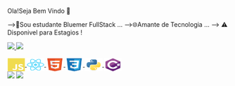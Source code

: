 
 Ola!Seja Bem Vindo  👋

-->🎯Sou estudante Bluemer FullStack ...
-->🌐Amante de Tecnologia ...
--> ⚠ Disponivel para  Estagios !
<div>
  <a href="https://github.com/Nadjamac">
  <img height="180em" src="https://github-readme-stats.vercel.app/api?username=nadjamac&show_icons=true&theme=dracula&include_all_commits=true&count_private=true"/>
  <img height="180em" src="https://github-readme-stats.vercel.app/api/top-langs/?username=nadjamac&layout=compact&langs_count=7&theme=dracula"/>
</div

   <div style="display: inline_block"><br>
  <img align="center" alt="Nana-Js" height="30" width="40" src="https://raw.githubusercontent.com/devicons/devicon/master/icons/javascript/javascript-plain.svg">
  <img align="center" alt="Nana-React" height="30" width="40" src="https://raw.githubusercontent.com/devicons/devicon/master/icons/react/react-original.svg">
  <img align="center" alt="Nana-HTML" height="30" width="40" src="https://raw.githubusercontent.com/devicons/devicon/master/icons/html5/html5-original.svg">
  <img align="center" alt="Nana-CSS" height="30" width="40" src="https://raw.githubusercontent.com/devicons/devicon/master/icons/css3/css3-original.svg">
  <img align="center" alt="Nana-Python" height="30" width="40" src="https://raw.githubusercontent.com/devicons/devicon/master/icons/python/python-original.svg">
  <img align="center" alt="Nana-Csharp" height="30" width="40" src="https://raw.githubusercontent.com/devicons/devicon/master/icons/csharp/csharp-original.svg">

</div>

  <div> 
  
 </a> 
  <a href = "mailto:nadjamahttps://www.linkedin.com/in/nadja-machado-26694719/c00@gmail.com"><img src="https://img.shields.io/badge/-Gmail-%23333?style=for-the-badge&logo=gmail&logoColor=white" target="_blank"></a>
  <a href="https://www.linkedin.com/in/nadja-machado-26694719/" target="_blank"><img src="https://img.shields.io/badge/-LinkedIn-%230077B5?style=for-the-badge&logo=linkedin&logoColor=white" target="_blank"></a> 
 

 
 
 
</div
